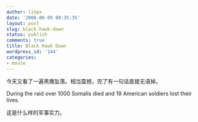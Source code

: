 ```yaml
---
author: linpx
date: '2006-06-09 08:35:35'
layout: post
slug: black-hawk-down
status: publish
comments: true
title: Black Hawk Down
wordpress_id: '144'
categories:
- movie
---
```


今天又看了一遍黑鹰坠落。相当震撼，完了有一句话直接无语掉。

  
During the raid over 1000 Somalis died and 19 American soldiers lost their
lives.

  
这是什么样的军事实力。

